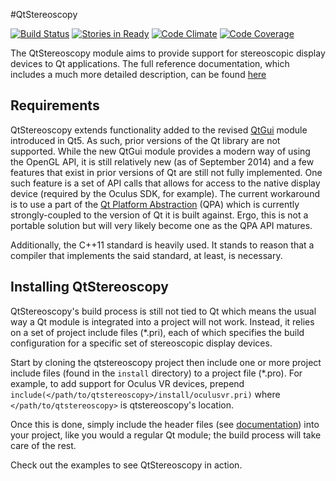 #QtStereoscopy

[![Build Status][travis_badge]][travis]
[![Stories in Ready][waffle_badge]][waffle]
[![Code Climate][codeclimate_badge]][codeclimate]
[![Code Coverage][coveralls_badge]][coveralls]

The QtStereoscopy module aims to provide support for stereoscopic  display devices
to Qt applications. The full reference documentation, which includes a much more
detailed description, can be found [here][doc]


Requirements
------------

QtStereoscopy extends functionality added to the revised [QtGui][qtgui] module introduced in Qt5.
As such, prior versions of the Qt library are not supported. While the new QtGui module
provides a modern way of using the OpenGL API, it is still relatively new (as of September 2014)
and a few features that exist in prior versions of Qt are still not fully implemented.
One such feature is a set of API calls that allows for access to the native display
device (required by the Oculus SDK, for example). The current workaround is to use a part
of the [Qt Platform Abstraction][qpa] (QPA) which is currently strongly-coupled to the
version of Qt it is built against. Ergo, this is not a portable solution but will very likely
become one as the QPA API matures.

Additionally, the C++11 standard is heavily used. It stands to reason that a compiler that
implements the said standard, at least, is necessary.


Installing QtStereoscopy
------------------------

QtStereoscopy's build process is still not tied to Qt which means the usual way a Qt module
is integrated into a project will not work. Instead, it relies on a set of project include
files (*.pri), each of which specifies the build configuration for a specific set of
stereoscopic display devices.

Start by cloning the qtstereoscopy project then include one or more project include files (found in
the `install` directory) to a project file (*.pro). For example, to add support for Oculus VR devices,
prepend `include(</path/to/qtstereoscopy>/install/oculusvr.pri)` where `</path/to/qtstereoscopy>` is
qtstereoscopy's location.

Once this is done, simply include the header files (see [documentation][doc]) into your project,
like you would a regular Qt module; the build process will take care of the rest.

Check out the examples to see QtStereoscopy in action.

[doc]:https://supranove.github.io/qtstereoscopy
[qpa]:http://qt-project.org/wiki/Qt-Platform-Abstraction
[qtgui]:http://qt-project.org/doc/qt-5/qtgui-index.html
[travis]:https://travis-ci.org/supranove/qtstereoscopy
[travis_badge]:https://travis-ci.org/supranove/qtstereoscopy.svg?branch=master
[waffle]:http://waffle.io/supranove/qtstereoscopy
[waffle_badge]:https://badge.waffle.io/supranove/qtstereoscopy.png?label=ready&title=Ready
[coveralls]:https://coveralls.io/r/supranove/qtstereoscopy
[coveralls_badge]:https://coveralls.io/repos/supranove/qtstereoscopy/badge.png
[codeclimate]:https://codeclimate.com/github/supranove/qtstereoscopy
[codeclimate_badge]:https://codeclimate.com/github/supranove/qtstereoscopy/badges/gpa.svg
